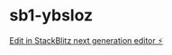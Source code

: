 # sb1-ybsloz

[Edit in StackBlitz next generation editor ⚡️](https://stackblitz.com/~/github.com/Galygious/sb1-ybsloz)